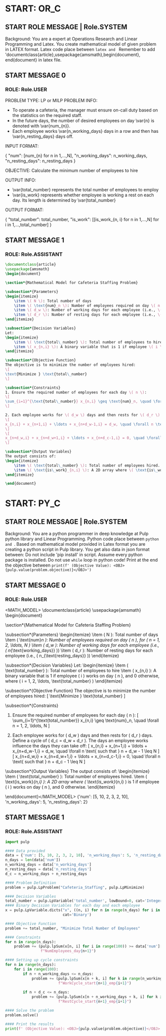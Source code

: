 # START: OR_C 
## START ROLE MESSAGE | Role.SYSTEM 
Background: You are a expert at Operations Research and Linear Programming and Latex. You create mathematical model of given problem in LATEX format. Latex code place between ```latex and ``` Remember to add 'documentclass{article},usepackage{amsmath},begin{document}, end{document} in latex file. 
## START MESSAGE 0 
### ROLE: Role.USER
<DESCRIPTION>
PROBLEM TYPE: LP or MILP
PROBLEM INFO:

- To operate a cafeteria, the manager must ensure on-call duty based on the statistics on the required staff. 
- In the future days, the number of desired employees on day \var{n} is denoted with \var{num_{n}}.
- Each employee works \var{n_working_days} days in a row and then has \var{n_resting_days} days off.

INPUT FORMAT:

{
	"num": [num_{n} for n in 1,...,N],
	"n_working_days": n_working_days,
	"n_resting_days": n_resting_days
}


OBJECTIVE: Calculate the minimum number of employees to hire

OUTPUT INFO:

- \var{total_number} represents the total number of employees to employ
- \var{is_work} represents whether employee is working a rest on each day. Its length is determined by \var{total_number}

OUTPUT FORMAT:

{
	"total_number": total_number,
	"is_work": [[is_work_{n, i} for n in 1,...,N] for i in 1,...,total_number]
}
</DESCRIPTION>


## START MESSAGE 1 
### ROLE: Role.ASSISTANT
```latex
\documentclass{article}
\usepackage{amsmath}
\begin{document}

\section*{Mathematical Model for Cafeteria Staffing Problem}

\subsection*{Parameters}
\begin{itemize}
    \item \( N \): Total number of days
    \item \( \text{num}_n \): Number of employees required on day \( n \), for \( n = 1, 2, \ldots, N \)
    \item \( d_w \): Number of working days for each employee (i.e., \( n_{\text{working\_days}} \))
    \item \( d_r \): Number of resting days for each employee (i.e., \( n_{\text{resting\_days}} \))
\end{itemize}

\subsection*{Decision Variables}
Let:
\begin{itemize}
    \item \( \text{total\_number} \): Total number of employees to hire
    \item \( x_{n,i} \): A binary variable that is 1 if employee \( i \) works on day \( n \), and 0 otherwise, where \( i = 1, 2, \ldots, \text{total\_number} \)
\end{itemize}

\subsection*{Objective Function}
The objective is to minimize the number of employees hired:
\[
\text{Minimize } \text{total\_number}
\]

\subsection*{Constraints}
1. Ensure the required number of employees for each day \( n \):
\[
\sum_{i=1}^{\text{total\_number}} x_{n,i} \geq \text{num}_n, \quad \forall n = 1, 2, \ldots, N
\]

2. Each employee works for \( d_w \) days and then rests for \( d_r \) days. Define a cycle of \( d_c = d_w + d_r \). The days an employee works influence the days they can take off:
\[
x_{n,i} + x_{n+1,i} + \ldots + x_{n+d_w-1,i} = d_w, \quad \forall n \text{ such that } n + d_w - 1 \leq N
\]
\[
x_{n+d_w,i} + x_{n+d_w+1,i} + \ldots + x_{n+d_c-1,i} = 0, \quad \forall n \text{ such that } n + d_c - 1 \leq N
\]

\subsection*{Output Variables}
The output consists of:
\begin{itemize}
    \item \( \text{total\_number} \): Total number of employees hired.
    \item \( \text{is\_work}_{n,i} \): A 2D array where \( \text{is\_work}_{n,i} \) is 1 if employee \( i \) works on day \( n \), and 0 otherwise.
\end{itemize}

\end{document}
```

# START: PY_C 
## START ROLE MESSAGE | Role.SYSTEM 
Background: You are a python programmer in deep knowledge at Pulp python library and Linear Programming. Python code place between ```python and ```. Based on mathematical model provided in Latex format you are creating a python script in Pulp library. You get also data in json format between: <DATA></DATA> Do not include 'pip install' in script. Assume every python package is installed. Do not use `while` loop in python code! Print at the end the objective between <OBJ></OBJ> `print(f' (Objective Value): <OBJ>{pulp.value(problem.objective)}</OBJ>')` 
## START MESSAGE 0 
### ROLE: Role.USER
<MATH_MODEL>
\documentclass{article}
\usepackage{amsmath}
\begin{document}

\section*{Mathematical Model for Cafeteria Staffing Problem}

\subsection*{Parameters}
\begin{itemize}
    \item \( N \): Total number of days
    \item \( \text{num}_n \): Number of employees required on day \( n \), for \( n = 1, 2, \ldots, N \)
    \item \( d_w \): Number of working days for each employee (i.e., \( n_{\text{working\_days}} \))
    \item \( d_r \): Number of resting days for each employee (i.e., \( n_{\text{resting\_days}} \))
\end{itemize}

\subsection*{Decision Variables}
Let:
\begin{itemize}
    \item \( \text{total\_number} \): Total number of employees to hire
    \item \( x_{n,i} \): A binary variable that is 1 if employee \( i \) works on day \( n \), and 0 otherwise, where \( i = 1, 2, \ldots, \text{total\_number} \)
\end{itemize}

\subsection*{Objective Function}
The objective is to minimize the number of employees hired:
\[
\text{Minimize } \text{total\_number}
\]

\subsection*{Constraints}
1. Ensure the required number of employees for each day \( n \):
\[
\sum_{i=1}^{\text{total\_number}} x_{n,i} \geq \text{num}_n, \quad \forall n = 1, 2, \ldots, N
\]

2. Each employee works for \( d_w \) days and then rests for \( d_r \) days. Define a cycle of \( d_c = d_w + d_r \). The days an employee works influence the days they can take off:
\[
x_{n,i} + x_{n+1,i} + \ldots + x_{n+d_w-1,i} = d_w, \quad \forall n \text{ such that } n + d_w - 1 \leq N
\]
\[
x_{n+d_w,i} + x_{n+d_w+1,i} + \ldots + x_{n+d_c-1,i} = 0, \quad \forall n \text{ such that } n + d_c - 1 \leq N
\]

\subsection*{Output Variables}
The output consists of:
\begin{itemize}
    \item \( \text{total\_number} \): Total number of employees hired.
    \item \( \text{is\_work}_{n,i} \): A 2D array where \( \text{is\_work}_{n,i} \) is 1 if employee \( i \) works on day \( n \), and 0 otherwise.
\end{itemize}

\end{document}</MATH_MODEL>
<DATA>
{'num': [5, 10, 2, 3, 2, 10], 'n_working_days': 5, 'n_resting_days': 2}</DATA>


## START MESSAGE 1 
### ROLE: Role.ASSISTANT
```python
import pulp

#### Data provided
data = {'num': [5, 10, 2, 3, 2, 10], 'n_working_days': 5, 'n_resting_days': 2}
n_days = len(data['num'])
n_working_days = data['n_working_days']
n_resting_days = data['n_resting_days']
d_c = n_working_days + n_resting_days

#### Problem Definition
problem = pulp.LpProblem("Cafeteria_Staffing", pulp.LpMinimize)

#### Decision Variables
total_number = pulp.LpVariable('total_number', lowBound=0, cat='Integer')
#### Binary Decision Variables for each day and each employee
x = pulp.LpVariable.dicts("x", ((n, i) for n in range(n_days) for i in range(100)),
                          cat='Binary')

#### Objective Function
problem += total_number, "Minimize Total Number of Employees"

#### Constraints
for n in range(n_days):
    problem += (pulp.lpSum(x[n, i] for i in range(100)) >= data['num'][n], 
                f"NumEmployees_day{n+1}")

#### Setting up cycle constraints
for n in range(n_days):
    for i in range(100):
        if n + n_working_days <= n_days:
            problem += (pulp.lpSum(x[n + k, i] for k in range(n_working_days)) == n_working_days,
                        f"WorkCycle_start{n+1}_emp{i+1}")
        
        if n + d_c <= n_days:
            problem += (pulp.lpSum(x[n + n_working_days + k, i] for k in range(n_resting_days)) == 0,
                        f"RestCycle_start{n+1}_emp{i+1}")

#### Solve the problem
problem.solve()

#### Print the results
print(f' (Objective Value): <OBJ>{pulp.value(problem.objective)}</OBJ>')
```


